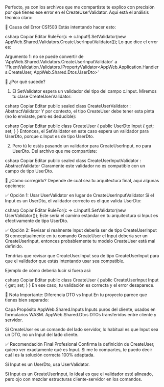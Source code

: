 Perfecto, ya con los archivos que me compartiste te explico con precisión por qué tienes ese error en el CreateUserValidator. Aquí está el análisis técnico claro:

🔧 Causa del Error CS1503
Estás intentando hacer esto:

csharp
Copiar
Editar
RuleFor(c => c.Input!).SetValidator(new AppWeb.Shared.Validators.CreateUserInputValidator());
Lo que dice el error es:

Argumento 1: no se puede convertir de
'AppWeb.Shared.Validators.CreateUserInputValidator'
a
'FluentValidation.Validators.IPropertyValidator<AppWeb.Application.Handlers.CreateUser, AppWeb.Shared.Dtos.UserDto>'

🧩 ¿Por qué sucede?
1. El SetValidator espera un validador del tipo del campo c.Input.
Miremos tu clase CreateUserValidator:

csharp
Copiar
Editar
public sealed class CreateUserValidator : AbstractValidator<CreateUser>
Y por contexto, el tipo CreateUser debe tener esta pinta (no lo enviaste, pero es deducible):

csharp
Copiar
Editar
public class CreateUser
{
    public UserDto Input { get; set; }
}
Entonces, el SetValidator en este caso espera un validador para UserDto, porque c.Input es de tipo UserDto.

2. Pero tú le estás pasando un validador para CreateUserInput, no para UserDto.
Del archivo que me compartiste:

csharp
Copiar
Editar
public sealed class CreateUserInputValidator : AbstractValidator<CreateUserInput>
Claramente este validador no es compatible con un campo de tipo UserDto.

🎯 ¿Cómo corregirlo?
Depende de cuál sea tu arquitectura final, aquí algunas opciones:

✅ Opción 1: Usar UserValidator en lugar de CreateUserInputValidator
Si el Input es un UserDto, el validador correcto es el que valida UserDto:

csharp
Copiar
Editar
RuleFor(c => c.Input!).SetValidator(new UserValidator());
Este sería el camino estándar en tu arquitectura si Input es efectivamente de tipo UserDto.

✅ Opción 2: Revisar si realmente Input debería ser de tipo CreateUserInput
Si conceptualmente en tu comando CreateUser el Input debería ser un CreateUserInput, entonces probablemente tu modelo CreateUser está mal definido.

Tendrías que revisar que CreateUser.Input sea de tipo CreateUserInput para que el validador que estás intentando usar sea compatible.

Ejemplo de cómo debería lucir si fuera así:

csharp
Copiar
Editar
public class CreateUser
{
    public CreateUserInput Input { get; set; }
}
En ese caso, tu validación es correcta y el error desaparece.

🚨 Nota Importante: Diferencia DTO vs Input
En tu proyecto parece que tienes bien separado:

Capa	Propósito
AppWeb.Shared.Inputs	Inputs puros del cliente, usados en formularios WASM.
AppWeb.Shared.Dtos	DTOs transferidos entre cliente y servidor.

Si CreateUser es un comando del lado servidor, lo habitual es que Input sea un DTO, no un Input del lado cliente.

✅ Recomendación Final Profesional
Confirma la definición de CreateUser, quiero ver exactamente qué es Input.
Si me lo compartes, te puedo decir cuál es la solución correcta 100% adaptada.

Si Input es un UserDto, usa UserValidator.

Si Input es un CreateUserInput, lo ideal es que el validador esté alineado, pero ojo con mezclar estructuras cliente-servidor en los comandos.